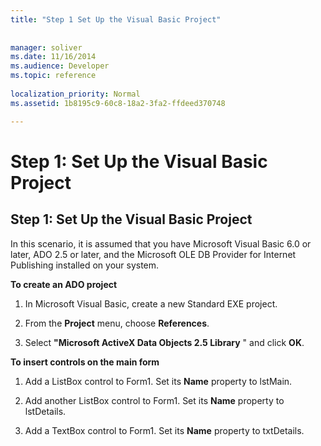 ```yaml
---
title: "Step 1 Set Up the Visual Basic Project"
 
 
manager: soliver
ms.date: 11/16/2014
ms.audience: Developer
ms.topic: reference
  
localization_priority: Normal
ms.assetid: 1b8195c9-60c8-18a2-3fa2-ffdeed370748

---
```


# Step 1: Set Up the Visual Basic Project

## Step 1: Set Up the Visual Basic Project

In this scenario, it is assumed that you have Microsoft Visual Basic 6.0 or later, ADO 2.5 or later, and the Microsoft OLE DB Provider for Internet Publishing installed on your system.
  
 **To create an ADO project**
  
1. In Microsoft Visual Basic, create a new Standard EXE project.
    
2. From the **Project** menu, choose **References**. 
    
3. Select **"Microsoft ActiveX Data Objects 2.5 Library** " and click **OK**. 
    
 **To insert controls on the main form**
  
1. Add a ListBox control to Form1. Set its **Name** property to lstMain. 
    
2. Add another ListBox control to Form1. Set its **Name** property to lstDetails. 
    
3. Add a TextBox control to Form1. Set its **Name** property to txtDetails. 
    

